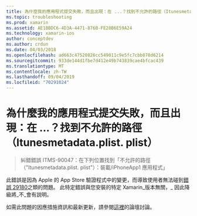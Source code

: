 ```yaml
---
title: 為什麼我的應用程式提交失敗，而且出現：在 ...？找到不允許的路徑（Itunesmetadata.plist. plist）
ms.topic: troubleshooting
ms.prod: xamarin
ms.assetid: AE1BBDC6-4D3A-4471-876B-FE28B6E59A24
ms.technology: xamarin-ios
author: conceptdev
ms.author: crdun
ms.date: 04/03/2018
ms.openlocfilehash: ad663c47520826cc549011c9e5fc7cbb078d6214
ms.sourcegitcommit: 933de144d1fbe7d412e49b743839cae4bfcac439
ms.translationtype: MT
ms.contentlocale: zh-TW
ms.lasthandoff: 09/04/2019
ms.locfileid: "70291024"
---
```

# <a name="why-does-my-app-submission-fail-with-disallowed-paths--itunesmetadataplist--found-at--"></a>為什麼我的應用程式提交失敗，而且出現：在 ...？找到不允許的路徑（Itunesmetadata.plist. plist）

> 糾錯錯誤 ITMS-90047：在下列位置找到「不允許的路徑（"Itunesmetadata.plist. plist"）：裝載/iPhoneApp1 應用程式」

此錯誤是因為 Apple 的 App Store 驗證程式中的變更，而導致使用者無法碰到[錯誤 29180](https://bugzilla.xamarin.com/show_bug.cgi?id=29180)之類的問題。 此特定錯誤與您安裝的特定 Xamarin_版本無關，_ 因此降級將_不_會有説明。

如需此問題的因應措施資訊和最新更新，請參閱[這裡](https://forums.xamarin.com/discussion/40388/disallowed-paths-itunesmetadata-plist-found-at-when-submitting-to-app-store/p1)的論壇討論。
